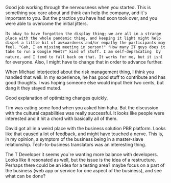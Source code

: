 Good job working through the nervousness when you started. This is something you care about and think can help the company, and it`s important to you. But the practice
you have had soon took over, and you were able to overcome the initial jitters.

It`s okay to have forgotten the display thing; we are all in a strange place with the whole pandemic thing, and keeping it light might help dispel a little bit of awkwardness
and/or empathy the participants may feel. "Gah, I am missing meeting in person!" "How many IT guys does it take to run a Google Meet?" kind of stuff. I am self-depracating 
by nature, and I tend to fall back on that. It works for me, but it isn`t for everyone. Also, I might have to change that in order to advance further. 

When Michael interjected about the risk management thing, I think you handled that well. In my experience, he has good stuff to contribute and has good thoughts. I was 
hoping someone else would input their two cents, but dang it they stayed muted. 

Good explanation of optimizing changes quickly.

Tim was eating some food when you asked him haha. But the discussion with the cultural capabilities was really successful. It looks like people were interested and it hit 
a chord with basically all of them. 

David got all in a weird place with the business solution PBR platform. Looks like that caused a lot of feedback, and might have touched a nerve. This is, in my opinion,
a symptom of the business being in a master-slave relationship. Tech-to-business translators was an interesting thing. 

The T Developer it seems you`re wanting more balance with developers. Looks like it resonated as well, but the issue is the idea of a restructure. Perhaps there could be 
an idea for a testing area? maybe focus on a part of the business (web app or service for one aspect of the business), and see what can be done?